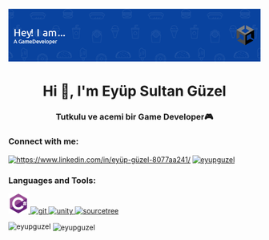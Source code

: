 ![Header](/github-header-image.png)
<h1 align="center">Hi 👋, I'm Eyüp Sultan Güzel</h1>
<h3 align="center">Tutkulu ve acemi bir Game Developer🎮</h3>


<h3 align="left">Connect with me:</h3>
<p align="left">
<a href="https://www.linkedin.com/in/eyüp-güzel-8077aa241//" target="blank"><img align="center" src="https://raw.githubusercontent.com/rahuldkjain/github-profile-readme-generator/master/src/images/icons/Social/linked-in-alt.svg" alt="https://www.linkedin.com/in/eyüp-güzel-8077aa241/" height="30" width="40" /></a>
<a href="https://www.leetcode.com/eyupguzel" target="blank"><img align="center" src="https://raw.githubusercontent.com/rahuldkjain/github-profile-readme-generator/master/src/images/icons/Social/leet-code.svg" alt="eyupguzel" height="30" width="40" /></a>
</p>

<h3 align="left">Languages and Tools:</h3>
<p align="left">
  <a href="https://www.w3schools.com/cs/" target="_blank" rel="noreferrer"> 
    <img src="https://raw.githubusercontent.com/devicons/devicon/master/icons/csharp/csharp-original.svg" alt="csharp" width="40" height="40"/> 
  </a> 
  <a href="https://git-scm.com/" target="_blank" rel="noreferrer"> 
    <img src="https://www.vectorlogo.zone/logos/git-scm/git-scm-icon.svg" alt="git" width="40" height="40"/> 
  </a> 
  <a href="https://unity.com/" target="_blank" rel="noreferrer"> 
    <img src="https://www.vectorlogo.zone/logos/unity3d/unity3d-icon.svg" alt="unity" width="40" height="40"/> 
  </a> 
  <a href="https://www.sourcetreeapp.com/" target="_blank" rel="noreferrer"> 
    <img src="https://cdn4.iconfinder.com/data/icons/logos-and-brands/512/313_Sourcetree_logo-512.png" alt="sourcetree" width="40" height="40"/> 
  </a>
</p>

<p><img align="left" src="https://github-readme-stats.vercel.app/api/top-langs?username=eyupguzel&show_icons=true&locale=en&layout=compact" alt="eyupguzel" /></p>

<p>&nbsp;<img align="center" src="https://github-readme-stats.vercel.app/api?username=eyupguzel&show_icons=true&locale=en" alt="eyupguzel" /></p>

